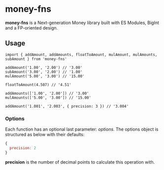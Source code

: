 # money-fns

**money-fns** is a Next-generation Money library built with ES Modules, BigInt and a FP-oriented design.

## Usage

```
import { addAmount, addAmounts, floatToAmount, mulAmount, mulAmounts, subAmount } from 'money-fns'

addAmount('1.00', '2.00') // '3.00'
subAmount('3.00', '2.00') // '1.00'
mulAmount('5.00', '3.00') // '15.00'

floatToAmount(4.507) // '4.51'

addAmounts(['1.00', '2.00']) // '3.00'
mulAmounts(['5.00', '3.00']) // '15.00'

addAmount('1.001', '2.003', { precision: 3 }) // '3.004'
```

### Options

Each function has an optional last parameter: *options*. The options object is structured as below with their defaults:
```js
{
  precision: 2
}
```

**precision** is the number of decimal points to calculate this operation with.
